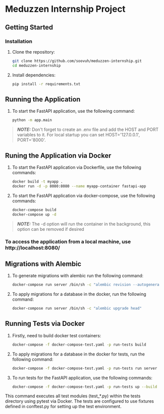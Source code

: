 # Meduzzen Internship Project

## Getting Started

### Installation

1. Clone the repository:

   ```bash
   git clone https://github.com/soovuh/meduzzen-internship.git
   cd meduzzen-internship
   ```
2. Install dependencies:

   ```bash
   pip install -r requirements.txt
   ```

## Running the Application
1. To start the FastAPI application, use the following command:

    ```bash
    python -m app.main
    ```

> **_NOTE:_**  Don't forget to create an .env file and add  the HOST and PORT variables to  it. For local startup you can set HOST='127.0.0.1', PORT='8000'.

## Runing the Application via Docker
1. To start the FastAPI application via Dockerfile, use the following commands:

    ```bash
    docker build -t myapp .
    docker run -d -p 8080:8080 --name myapp-container fastapi-app
    ```

2. To start the FastAPI application via docker-compose, use the following commands:

    ```bash
    docker-compose build
    docker-compose up -d
    ```
> **_NOTE:_**  The -d option will run the container in the background, this option can be removed if desired

### To access the application from a local machine, use http://localhost:8080/

## Migrations with Alembic
1. To generate migrations with alembic run the following command:

    ```bash
    docker-compose run server /bin/sh -c "alembic revision --autogenerate -m "<migration_name>""
    ```
2. To apply migrations for a database in the docker, run the following command:

    ```bash
    docker-compose run server /bin/sh -c "alembic upgrade head"
    ```

## Running Tests via Docker
1. Firstly, need to build docker test containers:

    ```bash
    docker-compose -f docker-compose-test.yaml -p run-tests build
    ```
2. To apply migrations for a database in the docker for tests, run the following command:

    ```bash
    docker-compose -f docker-compose-test.yaml -p run-tests run server /bin/sh -c "alembic upgrade head"
    ```
3. To run tests for the FastAPI application, use the following commands:

    ```bash
    docker-compose -f docker-compose-test.yaml -p run-tests up --build
    ```
This command executes all test modules (test_*.py) within the tests directory using pytest via Docker. The tests are configured to use fixtures defined in conftest.py for setting up the test environment.
